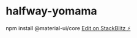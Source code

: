 # halfway-yomama

npm install @material-ui/core
[Edit on StackBlitz ⚡️](https://stackblitz.com/edit/nextjs-and7vy)

